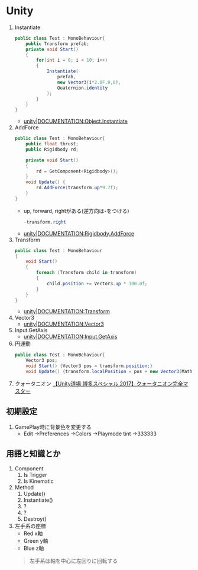 # Unity
1. Instantiate
    ~~~c#
    public class Test : MonoBehaviour{
        public Transform prefab;
        private void Start()
        {
            for(int i = 0; i < 10; i++)
            {
                Instantiate(
                    prefab,
                    new Vector3(i*2.0F,0,0),
                    Quaternion.identity
                );
            }
        }
    }
    ~~~
    - [unity|DOCUMENTATION:Object.Instantiate](https://docs.unity3d.com/ja/current/ScriptReference/Object.Instantiate.html)
1. AddForce
    ~~~c#
    public class Test : MonoBehaviour{
        public float thrust;
        public Rigidbody rd;

        private void Start()
        {
            rd = GetComponent<Rigidbody>();
        }
        void Update() {
            rd.AddForce(transform.up*9.7f);
        }
    }
    ~~~
    - up, forward, rightがある(逆方向は-をつける)
        ~~~c#
        -transform.right
        ~~~
    - [unity|DOCUMENTATION:Rigidbody.AddForce](https://docs.unity3d.com/ja/current/ScriptReference/Rigidbody.AddForce.html)
1. Transform
    ~~~c#
    public class Test : MonoBehaviour
    {
        void Start()
        {
            foreach (Transform child in transform)
            {
                child.position += Vector3.up * 100.0f;
            }
        }
    }
    ~~~
    - [unity|DOCUMENTATION:Transform](https://docs.unity3d.com/ja/current/ScriptReference/Transform.html)
1. Vector3
    - [unity|DOCUMENTATION:Vector3](https://docs.unity3d.com/ja/current/ScriptReference/Vector3.html)
1. Input.GetAxis
    - [unity|DOCUMENTATION:Input.GetAxis](https://docs.unity3d.com/ja/current/ScriptReference/Input.GetAxis.html)
1. 円運動
    ~~~c#
    public class Test : MonoBehaviour{
        Vector3 pos;
        void Start() {Vector3 pos = transform.position;}
        void Update() {transform.localPosition = pos + new Vector3(Mathf.Sin(Time.time), Mathf.Cos(Time.time), 0);}}
    ~~~
1. クォータニオン
    [【Unity道場 博多スペシャル 2017】クォータニオン完全マスター](https://www.youtube.com/watch?v=uKWLPU8gfIY)

## 初期設定
1. GamePlay時に背景色を変更する
    - Edit →Preferences →Colors →Playmode tint →333333
## 用語と知識とか
1. Component
    1. Is Trigger
    1. Is Kinematic
1. Method
    1. Update()
    1. Instantiate()
    1. ?
    1. ?
    1. Destroy()
1. 左手系の座標
    - Red x軸
    - Green y軸
    - Blue z軸
    > 左手系は軸を中心に左回りに回転する